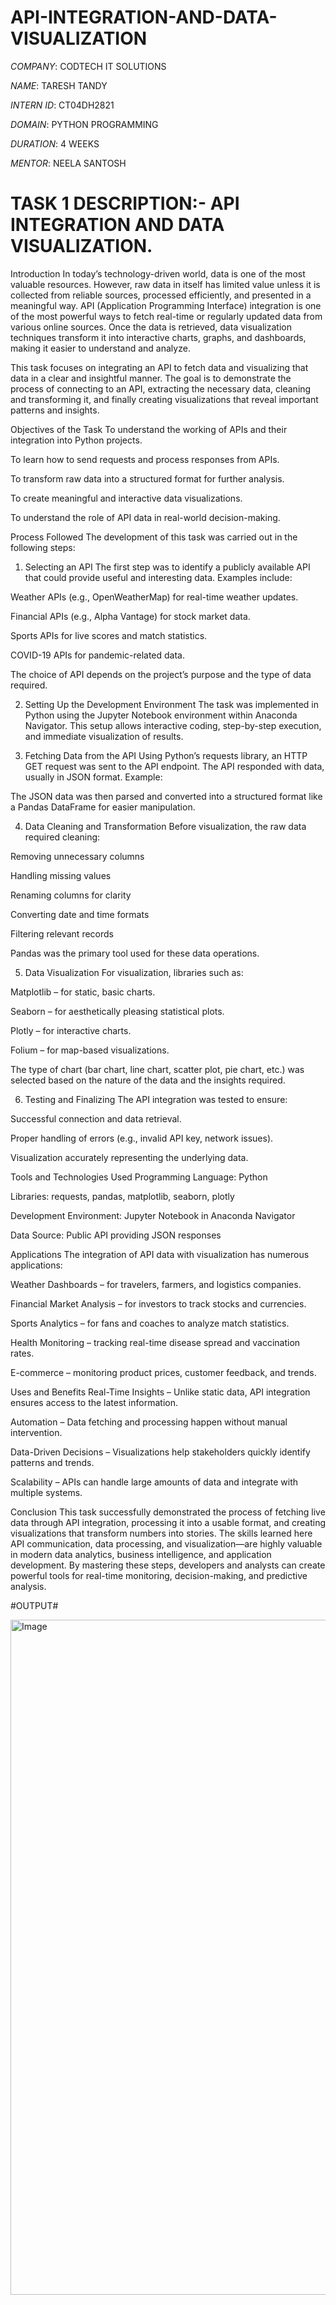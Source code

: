 # API-INTEGRATION-AND-DATA-VISUALIZATION

*COMPANY*: CODTECH IT SOLUTIONS

*NAME*: TARESH TANDY

*INTERN ID*: CT04DH2821

*DOMAIN*: PYTHON PROGRAMMING

*DURATION*: 4 WEEKS

*MENTOR*: NEELA SANTOSH

# TASK 1 DESCRIPTION:- API INTEGRATION AND DATA VISUALIZATION. # 

Introduction
In today’s technology-driven world, data is one of the most valuable resources. However, raw data in itself has limited value unless it is collected from reliable sources, processed efficiently, and presented in a meaningful way. API (Application Programming Interface) integration is one of the most powerful ways to fetch real-time or regularly updated data from various online sources. Once the data is retrieved, data visualization techniques transform it into interactive charts, graphs, and dashboards, making it easier to understand and analyze.

This task focuses on integrating an API to fetch data and visualizing that data in a clear and insightful manner. The goal is to demonstrate the process of connecting to an API, extracting the necessary data, cleaning and transforming it, and finally creating visualizations that reveal important patterns and insights.

Objectives of the Task
To understand the working of APIs and their integration into Python projects.

To learn how to send requests and process responses from APIs.

To transform raw data into a structured format for further analysis.

To create meaningful and interactive data visualizations.

To understand the role of API data in real-world decision-making.

Process Followed
The development of this task was carried out in the following steps:

1. Selecting an API
The first step was to identify a publicly available API that could provide useful and interesting data. Examples include:

Weather APIs (e.g., OpenWeatherMap) for real-time weather updates.

Financial APIs (e.g., Alpha Vantage) for stock market data.

Sports APIs for live scores and match statistics.

COVID-19 APIs for pandemic-related data.

The choice of API depends on the project’s purpose and the type of data required.

2. Setting Up the Development Environment
The task was implemented in Python using the Jupyter Notebook environment within Anaconda Navigator. This setup allows interactive coding, step-by-step execution, and immediate visualization of results.

3. Fetching Data from the API
Using Python’s requests library, an HTTP GET request was sent to the API endpoint. The API responded with data, usually in JSON format. Example:

The JSON data was then parsed and converted into a structured format like a Pandas DataFrame for easier manipulation.

4. Data Cleaning and Transformation
Before visualization, the raw data required cleaning:

Removing unnecessary columns

Handling missing values

Renaming columns for clarity

Converting date and time formats

Filtering relevant records

Pandas was the primary tool used for these data operations.

5. Data Visualization
For visualization, libraries such as:

Matplotlib – for static, basic charts.

Seaborn – for aesthetically pleasing statistical plots.

Plotly – for interactive charts.

Folium – for map-based visualizations.

The type of chart (bar chart, line chart, scatter plot, pie chart, etc.) was selected based on the nature of the data and the insights required.

6. Testing and Finalizing
The API integration was tested to ensure:

Successful connection and data retrieval.

Proper handling of errors (e.g., invalid API key, network issues).

Visualization accurately representing the underlying data.

Tools and Technologies Used
Programming Language: Python

Libraries: requests, pandas, matplotlib, seaborn, plotly

Development Environment: Jupyter Notebook in Anaconda Navigator

Data Source: Public API providing JSON responses

Applications
The integration of API data with visualization has numerous applications:

Weather Dashboards – for travelers, farmers, and logistics companies.

Financial Market Analysis – for investors to track stocks and currencies.

Sports Analytics – for fans and coaches to analyze match statistics.

Health Monitoring – tracking real-time disease spread and vaccination rates.

E-commerce – monitoring product prices, customer feedback, and trends.

Uses and Benefits
Real-Time Insights – Unlike static data, API integration ensures access to the latest information.

Automation – Data fetching and processing happen without manual intervention.

Data-Driven Decisions – Visualizations help stakeholders quickly identify patterns and trends.

Scalability – APIs can handle large amounts of data and integrate with multiple systems.

Conclusion
This task successfully demonstrated the process of fetching live data through API integration, processing it into a usable format, and creating visualizations that transform numbers into stories. The skills learned here API communication, data processing, and visualization—are highly valuable in modern data analytics, business intelligence, and application development. By mastering these steps, developers and analysts can create powerful tools for real-time monitoring, decision-making, and predictive analysis.

#OUTPUT#

<img width="1920" height="1080" alt="Image" src="https://github.com/user-attachments/assets/4f49296c-8a6a-49c0-b0d7-ce04eaa8da37" />
